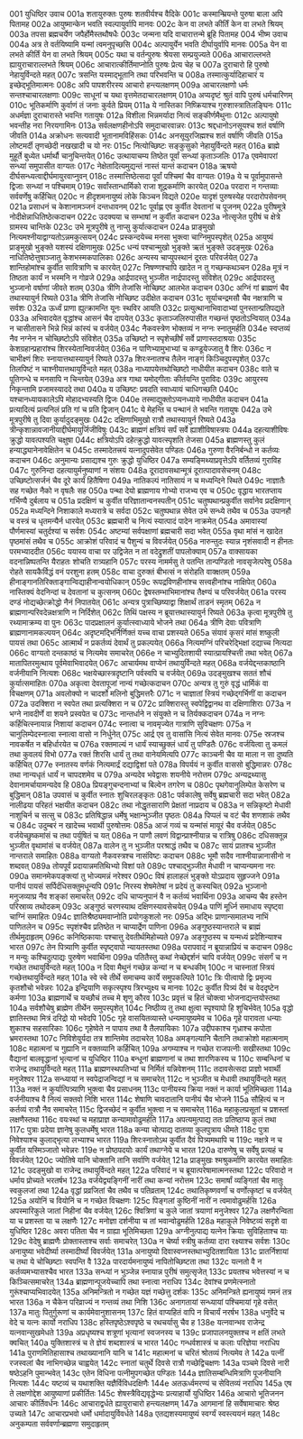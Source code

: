001	युधिष्ठिर उवाच
001a	शतायुरुक्तः पुरुषः शतवीर्यश्च वैदिके
001c	कस्मान्म्रियन्ते पुरुषा बाला अपि पितामह
002a	आयुष्मान्केन भवति स्वल्पायुर्वापि मानवः
002c	केन वा लभते कीर्तिं केन वा लभते श्रियम्
003a	तपसा ब्रह्मचर्येण जपैर्होमैस्तथौषधैः
003c	जन्मना यदि वाचारात्तन्मे ब्रूहि पितामह
004	भीष्म उवाच
004a	अत्र ते वर्तयिष्यामि यन्मां त्वमनुपृच्छसि
004c	अल्पायुर्येन भवति दीर्घायुर्वापि मानवः
005a	येन वा लभते कीर्तिं येन वा लभते श्रियम्
005c	यथा च वर्तन्पुरुषः श्रेयसा सम्प्रयुज्यते
006a	आचाराल्लभते ह्यायुराचाराल्लभते श्रियम्
006c	आचारात्कीर्तिमाप्नोति पुरुषः प्रेत्य चेह च
007a	दुराचारो हि पुरुषो नेहायुर्विन्दते महत्
007c	त्रसन्ति यस्माद्भूतानि तथा परिभवन्ति च
008a	तस्मात्कुर्यादिहाचारं य इच्छेद्भूतिमात्मनः
008c	अपि पापशरीरस्य आचारो हन्त्यलक्षणम्
009a	आचारलक्षणो धर्मः सन्तश्चाचारलक्षणाः
009c	साधूनां च यथा वृत्तमेतदाचारलक्षणम्
010a	अप्यदृष्टं श्रुतं वापि पुरुषं धर्मचारिणम्
010c	भूतिकर्माणि कुर्वाणं तं जनाः कुर्वते प्रियम्
011a	ये नास्तिका निष्क्रियाश्च गुरुशास्त्रातिलङ्घिनः
011c	अधर्मज्ञा दुराचारास्ते भवन्ति गतायुषः
012a	विशीला भिन्नमर्यादा नित्यं सङ्कीर्णमैथुनाः
012c	अल्पायुषो भवन्तीह नरा निरयगामिनः
013a	सर्वलक्षणहीनोऽपि समुदाचारवान्नरः
013c	श्रद्दधानोऽनसूयश्च शतं वर्षाणि जीवति
014a	अक्रोधनः सत्यवादी भूतानामविहिंसकः
014c	अनसूयुरजिह्मश्च शतं वर्षाणि जीवति
015a	लोष्टमर्दी तृणच्छेदी नखखादी च यो नरः
015c	नित्योच्छिष्टः सङ्कुसुको नेहायुर्विन्दते महत्
016a	ब्राह्मे मुहूर्ते बुध्येत धर्मार्थौ चानुचिन्तयेत्
016c	उत्थायाचम्य तिष्ठेत पूर्वां सन्ध्यां कृताञ्जलिः
017a	एवमेवापरां सन्ध्यां समुपासीत वाग्यतः
017c	नेक्षेतादित्यमुद्यन्तं नास्तं यान्तं कदाचन
018a	ऋषयो दीर्घसन्ध्यत्वाद्दीर्घमायुरवाप्नुवन्
018c	तस्मात्तिष्ठेत्सदा पूर्वां पश्चिमां चैव वाग्यतः
019a	ये च पूर्वामुपासन्ते द्विजाः सन्ध्यां न पश्चिमाम्
019c	सर्वांस्तान्धार्मिको राजा शूद्रकर्माणि कारयेत्
020a	परदारा न गन्तव्याः सर्ववर्णेषु कर्हिचित्
020c	न हीदृशमनायुष्यं लोके किञ्चन विद्यते
020e	यादृशं पुरुषस्येह परदारोपसेवनम्
021a	प्रसाधनं च केशानामञ्जनं दन्तधावनम्
021c	पूर्वाह्ण एव कुर्वीत देवतानां च पूजनम्
022a	पुरीषमूत्रे नोदीक्षेन्नाधितिष्ठेत्कदाचन
022c	उदक्यया च सम्भाषां न कुर्वीत कदाचन
023a	नोत्सृजेत पुरीषं च क्षेत्रे ग्रामस्य चान्तिके
023c	उभे मूत्रपुरीषे तु नाप्सु कुर्यात्कदाचन
024a	प्राङ्मुखो नित्यमश्नीयाद्वाग्यतोऽन्नमकुत्सयन्
024c	प्रस्कन्दयेच्च मनसा भुक्त्वा चाग्निमुपस्पृशेत्
025a	आयुष्यं प्राङ्मुखो भुङ्क्ते यशस्यं दक्षिणामुखः
025c	धन्यं पश्चान्मुखो भुङ्क्ते ऋतं भुङ्क्ते उदङ्मुखः
026a	नाधितिष्ठेत्तुषाञ्जातु केशभस्मकपालिकाः
026c	अन्यस्य चाप्युपस्थानं दूरतः परिवर्जयेत्
027a	शान्तिहोमांश्च कुर्वीत सावित्राणि च कारयेत्
027c	निषण्णश्चापि खादेत न तु गच्छन्कथञ्चन
028a	मूत्रं न तिष्ठता कार्यं न भस्मनि न गोव्रजे
029a	आर्द्रपादस्तु भुञ्जीत नार्द्रपादस्तु संविशेत्
029c	आर्द्रपादस्तु भुञ्जानो वर्षाणां जीवते शतम्
030a	त्रीणि तेजांसि नोच्छिष्ट आलभेत कदाचन
030c	अग्निं गां ब्राह्मणं चैव तथास्यायुर्न रिष्यते
031a	त्रीणि तेजांसि नोच्छिष्ट उदीक्षेत कदाचन
031c	सूर्याचन्द्रमसौ चैव नक्षत्राणि च सर्वशः
032a	ऊर्ध्वं प्राणा ह्युत्क्रामन्ति यूनः स्थविर आयति
032c	प्रत्युत्थानाभिवादाभ्यां पुनस्तान्प्रतिपद्यते
033a	अभिवादयेत वृद्धांश्च आसनं चैव दापयेत्
033c	कृताञ्जलिरुपासीत गच्छन्तं पृष्ठतोऽन्वियात्
034a	न चासीतासने भिन्ने भिन्नं कांस्यं च वर्जयेत्
034c	नैकवस्त्रेण भोक्तव्यं न नग्नः स्नातुमर्हति
034e	स्वप्तव्यं नैव नग्नेन न चोच्छिष्टोऽपि संविशेत्
035a	उच्छिष्टो न स्पृशेच्छीर्षं सर्वे प्राणास्तदाश्रयाः
035c	केशग्रहान्प्रहारांश्च शिरस्येतान्विवर्जयेत्
036a	न पाणिभ्यामुभाभ्यां च कण्डूयेज्जातु वै शिरः
036c	न चाभीक्ष्णं शिरः स्नायात्तथास्यायुर्न रिष्यते
037a	शिरःस्नातश्च तैलेन नाङ्गं किञ्चिदुपस्पृशेत्
037c	तिलपिष्टं न चाश्नीयात्तथायुर्विन्दते महत्
038a	नाध्यापयेत्तथोच्छिष्टो नाधीयीत कदाचन
038c	वाते च पूतिगन्धे च मनसापि न चिन्तयेत्
039a	अत्र गाथा यमोद्गीताः कीर्तयन्ति पुराविदः
039c	आयुरस्य निकृन्तामि प्रजामस्याददे तथा
040a	य उच्छिष्टः प्रवदति स्वाध्यायं चाधिगच्छति
040c	यश्चानध्यायकालेऽपि मोहादभ्यस्यति द्विजः
040e	तस्माद्युक्तोऽप्यनध्याये नाधीयीत कदाचन
041a	प्रत्यादित्यं प्रत्यनिलं प्रति गां च प्रति द्विजान्
041c	ये मेहन्ति च पन्थानं ते भवन्ति गतायुषः
042a	उभे मूत्रपुरीषे तु दिवा कुर्यादुदङ्मुखः
042c	दक्षिणाभिमुखो रात्रौ तथास्यायुर्न रिष्यते
043a	त्रीन्कृशान्नावजानीयाद्दीर्घमायुर्जिजीविषुः
043c	ब्राह्मणं क्षत्रियं सर्पं सर्वे ह्याशीविषास्त्रयः
044a	दहत्याशीविषः क्रुद्धो यावत्पश्यति चक्षुषा
044c	क्षत्रियोऽपि दहेत्क्रुद्धो यावत्स्पृशति तेजसा
045a	ब्राह्मणस्तु कुलं हन्याद्ध्यानेनावेक्षितेन च
045c	तस्मादेतत्त्रयं यत्नादुपसेवेत पण्डितः
046a	गुरुणा वैरनिर्बन्धो न कर्तव्यः कदाचन
046c	अनुमान्यः प्रसाद्यश्च गुरुः क्रुद्धो युधिष्ठिर
047a	सम्यङ्मिथ्याप्रवृत्तेऽपि वर्तितव्यं गुराविह
047c	गुरुनिन्दा दहत्यायुर्मनुष्याणां न संशयः
048a	दूरादावसथान्मूत्रं दूरात्पादावसेचनम्
048c	उच्छिष्टोत्सर्जनं चैव दूरे कार्यं हितैषिणा
049a	नातिकल्पं नातिसायं न च मध्यन्दिने स्थिते
049c	नाज्ञातैः सह गच्छेत नैको न वृषलैः सह
050a	पन्था देयो ब्राह्मणाय गोभ्यो राजभ्य एव च
050c	वृद्धाय भारतप्ताय गर्भिण्यै दुर्बलाय च
051a	प्रदक्षिणं च कुर्वीत परिज्ञातान्वनस्पतीन्
051c	चतुष्पथान्प्रकुर्वीत सर्वानेव प्रदक्षिणान्
052a	मध्यन्दिने निशाकाले मध्यरात्रे च सर्वदा
052c	चतुष्पथान्न सेवेत उभे सन्ध्ये तथैव च
053a	उपानहौ च वस्त्रं च धृतमन्यैर्न धारयेत्
053c	ब्रह्मचारी च नित्यं स्यात्पादं पादेन नाक्रमेत्
054a	अमावास्यां पौर्णमास्यां चतुर्दश्यां च सर्वशः
054c	अष्टम्यां सर्वपक्षाणां ब्रह्मचारी सदा भवेत्
055a	वृथा मांसं न खादेत पृष्ठमांसं तथैव च
055c	आक्रोशं परिवादं च पैशुन्यं च विवर्जयेत्
056a	नारुन्तुदः स्यान्न नृशंसवादी न हीनतः परमभ्याददीत
056c	ययास्य वाचा पर उद्विजेत न तां वदेद्रुशतीं पापलोक्याम्
057a	वाक्सायका वदनान्निष्पतन्ति यैराहतः शोचति रात्र्यहानि
057c	परस्य नामर्मसु ते पतन्ति तान्पण्डितो नावसृजेत्परेषु
058a	रोहते सायकैर्विद्धं वनं परशुना हतम्
058c	वाचा दुरुक्तं बीभत्सं न संरोहति वाक्क्षतम्
059a	हीनाङ्गानतिरिक्ताङ्गान्विद्याहीनान्वयोधिकान्
059c	रूपद्रविणहीनांश्च सत्त्वहीनांश्च नाक्षिपेत्
060a	नास्तिक्यं वेदनिन्दां च देवतानां च कुत्सनम्
060c	द्वेषस्तम्भाभिमानांश्च तैक्ष्ण्यं च परिवर्जयेत्
061a	परस्य दण्डं नोद्यच्छेत्क्रोद्धो नैनं निपातयेत्
061c	अन्यत्र पुत्राच्छिष्याद्वा शिक्षार्थं ताडनं स्मृतम्
062a	न ब्राह्मणान्परिवदेन्नक्षत्राणि न निर्दिशेत्
062c	तिथिं पक्षस्य न ब्रूयात्तथास्यायुर्न रिष्यते
063a	कृत्वा मूत्रपुरीषे तु रथ्यामाक्रम्य वा पुनः
063c	पादप्रक्षालनं कुर्यात्स्वाध्याये भोजने तथा
064a	त्रीणि देवाः पवित्राणि ब्राह्मणानामकल्पयन्
064c	अदृष्टमद्भिर्निर्णिक्तं यच्च वाचा प्रशस्यते
065a	संयावं कृसरं मांसं शष्कुली पायसं तथा
065c	आत्मार्थं न प्रकर्तव्यं देवार्थं तु प्रकल्पयेत्
066a	नित्यमग्निं परिचरेद्भिक्षां दद्याच्च नित्यदा
066c	वाग्यतो दन्तकाष्ठं च नित्यमेव समाचरेत्
066e	न चाभ्युदितशायी स्यात्प्रायश्चित्ती तथा भवेत्
067a	मातापितरमुत्थाय पूर्वमेवाभिवादयेत्
067c	आचार्यमथ वाप्येनं तथायुर्विन्दते महत्
068a	वर्जयेद्दन्तकाष्ठानि वर्जनीयानि नित्यशः
068c	भक्षयेच्छास्त्रदृष्टानि पर्वस्वपि च वर्जयेत्
069a	उदङ्मुखश्च सततं शौचं कुर्यात्समाहितः
070a	अकृत्वा देवतापूजां नान्यं गच्छेत्कदाचन
070c	अन्यत्र तु गुरुं वृद्धं धार्मिकं वा विचक्षणम्
071a	अवलोक्यो न चादर्शो मलिनो बुद्धिमत्तरैः
071c	न चाज्ञातां स्त्रियं गच्छेद्गर्भिणीं वा कदाचन
072a	उदक्शिरा न स्वपेत तथा प्रत्यक्शिरा न च
072c	प्राक्शिरास्तु स्वपेद्विद्वानथ वा दक्षिणाशिराः
073a	न भग्ने नावदीर्णे वा शयने प्रस्वपेत च
073c	नान्तर्धाने न संयुक्ते न च तिर्यक्कदाचन
074a	न नग्नः कर्हिचित्स्नायान्न निशायां कदाचन
074c	स्नात्वा च नावमृज्येत गात्राणि सुविचक्षणः
075a	न चानुलिम्पेदस्नात्वा स्नात्वा वासो न निर्धुनेत्
075c	आर्द्र एव तु वासांसि नित्यं सेवेत मानवः
075e	स्रजश्च नावकर्षेत न बहिर्धारयेत च
076a	रक्तमाल्यं न धार्यं स्याच्छुक्लं धार्यं तु पण्डितैः
076c	वर्जयित्वा तु कमलं तथा कुवलयं विभो
077a	रक्तं शिरसि धार्यं तु तथा वानेयमित्यपि
077c	काञ्चनी चैव या माला न सा दुष्यति कर्हिचित्
077e	स्नातस्य वर्णकं नित्यमार्द्रं दद्याद्विशां पते
078a	विपर्ययं न कुर्वीत वाससो बुद्धिमान्नरः
078c	तथा नान्यधृतं धार्यं न चापदशमेव च
079a	अन्यदेव भवेद्वासः शयनीये नरोत्तम
079c	अन्यद्रथ्यासु देवानामर्चायामन्यदेव हि
080a	प्रियङ्गुचन्दनाभ्यां च बिल्वेन तगरेण च
080c	पृथगेवानुलिम्पेत केसरेण च बुद्धिमान्
081a	उपवासं च कुर्वीत स्नातः शुचिरलङ्कृतः
081c	पर्वकालेषु सर्वेषु ब्रह्मचारी सदा भवेत्
082a	नालीढया परिहतं भक्षयीत कदाचन
082c	तथा नोद्धृतसाराणि प्रेक्षतां नाप्रदाय च
083a	न सन्निकृष्टो मेधावी नाशुचिर्न च सत्सु च
083c	प्रतिषिद्धान्न धर्मेषु भक्षान्भुञ्जीत पृष्ठतः
084a	पिप्पलं च वटं चैव शणशाकं तथैव च
084c	उदुम्बरं न खादेच्च भवार्थी पुरुषोत्तमः
085a	आजं गव्यं च यन्मांसं मायूरं चैव वर्जयेत्
085c	वर्जयेच्छुष्कमांसं च तथा पर्युषितं च यत्
086a	न पाणौ लवणं विद्वान्प्राश्नीयान्न च रात्रिषु
086c	दधिसक्तून्न भुञ्जीत वृथामांसं च वर्जयेत्
087a	वालेन तु न भुञ्जीत परश्राद्धं तथैव च
087c	सायं प्रातश्च भुञ्जीत नान्तराले समाहितः
088a	वाग्यतो नैकवस्त्रश्च नासंविष्टः कदाचन
088c	भूमौ सदैव नाश्नीयान्नानासीनो न शब्दवत्
089a	तोयपूर्वं प्रदायान्नमतिथिभ्यो विशां पते
089c	पश्चाद्भुञ्जीत मेधावी न चाप्यन्यमना नरः
090a	समानमेकपङ्क्त्यां तु भोज्यमन्नं नरेश्वर
090c	विषं हालाहलं भुङ्क्ते योऽप्रदाय सुहृज्जने
091a	पानीयं पायसं सर्पिर्दधिसक्तुमधून्यपि
091c	निरस्य शेषमेतेषां न प्रदेयं तु कस्यचित्
092a	भुञ्जानो मनुजव्याघ्र नैव शङ्कां समाचरेत्
092c	दधि चाप्यनुपानं वै न कर्तव्यं भवार्थिना
093a	आचम्य चैव हस्तेन परिस्राव्य तथोदकम्
093c	अङ्गुष्ठं चरणस्याथ दक्षिणस्यावसेचयेत्
094a	पाणिं मूर्ध्नि समाधाय स्पृष्ट्वा चाग्निं समाहितः
094c	ज्ञातिश्रैष्ठ्यमवाप्नोति प्रयोगकुशलो नरः
095a	अद्भिः प्राणान्समालभ्य नाभिं पाणितलेन च
095c	स्पृशंश्चैव प्रतिष्ठेत न चाप्यार्द्रेण पाणिना
096a	अङ्गुष्ठस्यान्तराले च ब्राह्मं तीर्थमुदाहृतम्
096c	कनिष्ठिकायाः पश्चात्तु देवतीर्थमिहोच्यते
097a	अङ्गुष्ठस्य च यन्मध्यं प्रदेशिन्याश्च भारत
097c	तेन पित्र्याणि कुर्वीत स्पृष्ट्वापो न्यायतस्तथा
098a	परापवादं न ब्रूयान्नाप्रियं च कदाचन
098c	न मन्युः कश्चिदुत्पाद्यः पुरुषेण भवार्थिना
099a	पतितैस्तु कथां नेच्छेद्दर्शनं चापि वर्जयेत्
099c	संसर्गं च न गच्छेत तथायुर्विन्दते महत्
100a	न दिवा मैथुनं गच्छेन्न कन्यां न च बन्धकीम्
100c	न चास्नातां स्त्रियं गच्छेत्तथायुर्विन्दते महत्
101a	स्वे स्वे तीर्थे समाचम्य कार्ये समुपकल्पिते
101c	त्रिः पीत्वापो द्विः प्रमृज्य कृतशौचो भवेन्नरः
102a	इन्द्रियाणि सकृत्स्पृश्य त्रिरभ्युक्ष्य च मानवः
102c	कुर्वीत पित्र्यं दैवं च वेददृष्टेन कर्मणा
103a	ब्राह्मणार्थे च यच्छौचं तच्च मे शृणु कौरव
103c	प्रवृत्तं च हितं चोक्त्वा भोजनाद्यन्तयोस्तथा
104a	सर्वशौचेषु ब्राह्मेण तीर्थेन समुपस्पृशेत्
104c	निष्ठीव्य तु तथा क्षुत्वा स्पृश्यापो हि शुचिर्भवेत्
105a	वृद्धो ज्ञातिस्तथा मित्रं दरिद्रो यो भवेदपि
105c	गृहे वासयितव्यास्ते धन्यमायुष्यमेव च
106a	गृहे पारावता धन्याः शुकाश्च सहसारिकाः
106c	गृहेष्वेते न पापाय तथा वै तैलपायिकाः
107a	उद्दीपकाश्च गृध्राश्च कपोता भ्रमरास्तथा
107c	निविशेयुर्यदा तत्र शान्तिमेव तदाचरेत्
108a	अमङ्गल्यानि चैतानि तथाक्रोशो महात्मनाम्
108c	महात्मनां च गुह्यानि न वक्तव्यानि कर्हिचित्
109a	अगम्याश्च न गच्छेत राजपत्नीः सखीस्तथा
109c	वैद्यानां बालवृद्धानां भृत्यानां च युधिष्ठिर
110a	बन्धूनां ब्राह्मणानां च तथा शारणिकस्य च
110c	सम्बन्धिनां च राजेन्द्र तथायुर्विन्दते महत्
111a	ब्राह्मणस्थपतिभ्यां च निर्मितं यन्निवेशनम्
111c	तदावसेत्सदा प्राज्ञो भवार्थी मनुजेश्वर
112a	सन्ध्यायां न स्वपेद्राजन्विद्यां न च समाचरेत्
112c	न भुञ्जीत च मेधावी तथायुर्विन्दते महत्
113a	नक्तं न कुर्यात्पित्र्याणि भुक्त्वा चैव प्रसाधनम्
113c	पानीयस्य क्रिया नक्तं न कार्या भूतिमिच्छता
114a	वर्जनीयाश्च वै नित्यं सक्तवो निशि भारत
114c	शेषाणि चावदातानि पानीयं चैव भोजने
115a	सौहित्यं च न कर्तव्यं रात्रौ नैव समाचरेत्
115c	द्विजच्छेदं न कुर्वीत भुक्त्वा न च समाचरेत्
116a	महाकुलप्रसूतां च प्रशस्तां लक्षणैस्तथा
116c	वयःस्थां च महाप्राज्ञ कन्यामावोढुमर्हति
117a	अपत्यमुत्पाद्य ततः प्रतिष्ठाप्य कुलं तथा
117c	पुत्राः प्रदेया ज्ञानेषु कुलधर्मेषु भारत
118a	कन्या चोत्पाद्य दातव्या कुलपुत्राय धीमते
118c	पुत्रा निवेश्याश्च कुलाद्भृत्या लभ्याश्च भारत
119a	शिरःस्नातोऽथ कुर्वीत दैवं पित्र्यमथापि च
119c	नक्षत्रे न च कुर्वीत यस्मिञ्जातो भवेन्नरः
119e	न प्रोष्ठपदयोः कार्यं तथाग्नेये च भारत
120a	दारुणेषु च सर्वेषु प्रत्यहं च विवर्जयेत्
120c	ज्योतिषे यानि चोक्तानि तानि सर्वाणि वर्जयेत्
121a	प्राङ्मुखः श्मश्रुकर्माणि कारयेत समाहितः
121c	उदङ्मुखो वा राजेन्द्र तथायुर्विन्दते महत्
122a	परिवादं न च ब्रूयात्परेषामात्मनस्तथा
122c	परिवादो न धर्माय प्रोच्यते भरतर्षभ
123a	वर्जयेद्व्यङ्गिनीं नारीं तथा कन्यां नरोत्तम
123c	समार्षां व्यङ्गितां चैव मातुः स्वकुलजां तथा
124a	वृद्धां प्रव्रजितां चैव तथैव च पतिव्रताम्
124c	तथातिकृष्णवर्णां च वर्णोत्कृष्टां च वर्जयेत्
125a	अयोनिं च वियोनिं च न गच्छेत विचक्षणः
125c	पिङ्गलां कुष्ठिनीं नारीं न त्वमावोढुमर्हसि
126a	अपस्मारिकुले जातां निहीनां चैव वर्जयेत्
126c	श्वित्रिणां च कुले जातां त्रयाणां मनुजेश्वर
127a	लक्षणैरन्विता या च प्रशस्ता या च लक्षणैः
127c	मनोज्ञा दर्शनीया च तां भवान्वोढुमर्हति
128a	महाकुले निवेष्टव्यं सदृशे वा युधिष्ठिर
128c	अवरा पतिता चैव न ग्राह्या भूतिमिच्छता
129a	अग्नीनुत्पाद्य यत्नेन क्रियाः सुविहिताश्च याः
129c	वेदेषु ब्राह्मणैः प्रोक्तास्ताश्च सर्वाः समाचरेत्
130a	न चेर्ष्या स्त्रीषु कर्तव्या दारा रक्ष्याश्च सर्वशः
130c	अनायुष्या भवेदीर्ष्या तस्मादीर्ष्यां विवर्जयेत्
131a	अनायुष्यो दिवास्वप्नस्तथाभ्युदितशायिता
131c	प्रातर्निशायां च तथा ये चोच्छिष्टाः स्वपन्ति वै
132a	पारदार्यमनायुष्यं नापितोच्छिष्टता तथा
132c	यत्नतो वै न कर्तव्यमभ्यासश्चैव भारत
133a	सन्ध्यां न भुञ्जेन्न स्नायान्न पुरीषं समुत्सृजेत्
133c	प्रयतश्च भवेत्तस्यां न च किञ्चित्समाचरेत्
134a	ब्राह्मणान्पूजयेच्चापि तथा स्नात्वा नराधिप
134c	देवांश्च प्रणमेत्स्नातो गुरूंश्चाप्यभिवादयेत्
135a	अनिमन्त्रितो न गच्छेत यज्ञं गच्छेत्तु दर्शकः
135c	अनिमन्त्रिते ह्यनायुष्यं गमनं तत्र भारत
136a	न चैकेन परिव्राज्यं न गन्तव्यं तथा निशि
136c	अनागतायां सन्ध्यायां पश्चिमायां गृहे वसेत्
137a	मातुः पितुर्गुरूणां च कार्यमेवानुशासनम्
137c	हितं वाप्यहितं वापि न विचार्यं नरर्षभ
138a	धनुर्वेदे च वेदे च यत्नः कार्यो नराधिप
138c	हस्तिपृष्ठेऽश्वपृष्ठे च रथचर्यासु चैव ह
138e	यत्नवान्भव राजेन्द्र यत्नवान्सुखमेधते
139a	अप्रधृष्यश्च शत्रूणां भृत्यानां स्वजनस्य च
139c	प्रजापालनयुक्तश्च न क्षतिं लभते क्वचित्
140a	युक्तिशास्त्रं च ते ज्ञेयं शब्दशास्त्रं च भारत
140c	गन्धर्वशास्त्रं च कलाः परिज्ञेया नराधिप
141a	पुराणमितिहासाश्च तथाख्यानानि यानि च
141c	महात्मनां च चरितं श्रोतव्यं नित्यमेव ते
142a	पत्नीं रजस्वलां चैव नाभिगच्छेन्न चाह्वयेत्
142c	स्नातां चतुर्थे दिवसे रात्रौ गच्छेद्विचक्षणः
143a	पञ्चमे दिवसे नारी षष्ठेऽहनि पुमान्भवेत्
143c	एतेन विधिना पत्नीमुपगच्छेत पण्डितः
144a	ज्ञातिसम्बन्धिमित्राणि पूजनीयानि नित्यशः
144c	यष्टव्यं च यथाशक्ति यज्ञैर्विविधदक्षिणैः
144e	अतऊर्ध्वमरण्यं च सेवितव्यं नराधिप
145a	एष ते लक्षणोद्देश आयुष्याणां प्रकीर्तितः
145c	शेषस्त्रैविद्यवृद्धेभ्यः प्रत्याहार्यो युधिष्ठिर
146a	आचारो भूतिजनन आचारः कीर्तिवर्धनः
146c	आचाराद्वर्धते ह्यायुराचारो हन्त्यलक्षणम्
147a	आगमानां हि सर्वेषामाचारः श्रेष्ठ उच्यते
147c	आचारप्रभवो धर्मो धर्मादायुर्विवर्धते
148a	एतद्यशस्यमायुष्यं स्वर्ग्यं स्वस्त्ययनं महत्
148c	अनुकम्पता सर्ववर्णान्ब्रह्मणा समुदाहृतम्
